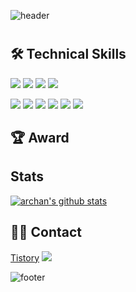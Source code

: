 ![header](https://capsule-render.vercel.app/api?type=waving&&color=gradient&height=100&section=header&fontSize=90)

#   

## 🛠 Technical Skills

  <img src="https://img.shields.io/badge/Python-3766AB?style=flat-square&logo=Python&logoColor=white"/></a>
  <img src="https://img.shields.io/badge/Java-007396?style=flat-square&logo=Java&logoColor=white"/></a>
  <img src="https://img.shields.io/badge/Javascript-ffb13b?style=flat-square&logo=javascript&logoColor=white"/></a>
  <img src="https://img.shields.io/badge/css-1572B6?style=flat-square&logo=css3&logoColor=white"/></a>

  <img src="https://img.shields.io/badge/Flask-000000?style=flat-square&logo=Flask&logoColor=white"/></a>
  <img src="https://img.shields.io/badge/Oracle-F80000?style=flat-square&logo=Oracle&logoColor=white"/></a>
  <img src="https://img.shields.io/badge/Jsp-A830CC?style=flat-square&logo=Jsp&logoColor=white"/></a>
  <img src="https://img.shields.io/badge/C-A8B9CC?style=flat-square&logo=C&logoColor=white"/></a>
  <img src="https://img.shields.io/badge/SpringBoot-6DB33F?style=flat-square&logo=Spring&logoColor=white"/></a>
  <img src="https://img.shields.io/badge/Mysql-E6B91E?style=flat-square&logo=MySql&logoColor=white"/>

## 🏆 Award 

## Stats

[![archan's github stats](https://github-readme-stats.vercel.app/api?username=jisoo03010)](https://github.com/jisoo03010/github-readme-stats)


## 🤝🏻 Contact 
   <a href="https://jisoo0310.tistory.com/">Tistory</a>
  <a href="mailto:040310jisoo@naver.com"><img src="https://img.shields.io/badge/Gmail-d14836?style=flat-square&logo=Gmail&logoColor=white&link=040310jisoo@naver.com"/></a>

![footer](https://capsule-render.vercel.app/api?type=waving&&color=gradient&height=100&section=footer&fontSize=90)
